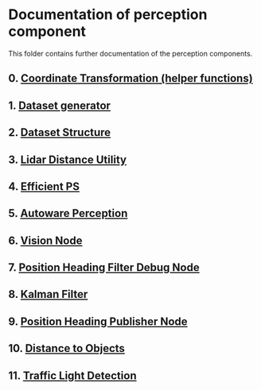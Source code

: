 # Documentation of perception component

This folder contains further documentation of the perception components.

## 0. [Coordinate Transformation (helper functions)](./00_coordinate_transformation.md)

## 1. [Dataset generator](./01_dataset_generator.md)

## 2. [Dataset Structure](./02_dataset_structure.md)

## 3. [Lidar Distance Utility](./03_lidar_distance_utility.md)

## 4. [Efficient PS](./04_efficientps.md)

## 5. [Autoware Perception](./05-autoware-perception.md)

## 6. [Vision Node](./06_vision_node.md)

## 7. [Position Heading Filter Debug Node](./07_position_heading_filter_debug_node.md)

## 8. [Kalman Filter](./08_kalman_filter.md)

## 9. [Position Heading Publisher Node](./09_position_heading_publisher_node.md)

## 10. [Distance to Objects](./10_distance_to_objects.md)

## 11. [Traffic Light Detection](./11_traffic_light_detection.md)
